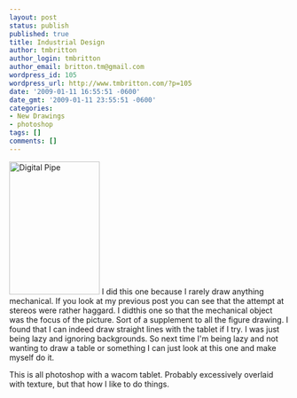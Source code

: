 ```yaml
---
layout: post
status: publish
published: true
title: Industrial Design
author: tmbritton
author_login: tmbritton
author_email: britton.tm@gmail.com
wordpress_id: 105
wordpress_url: http://www.tmbritton.com/?p=105
date: '2009-01-11 16:55:51 -0600'
date_gmt: '2009-01-11 23:55:51 -0600'
categories:
- New Drawings
- photoshop
tags: []
comments: []
---
```

<p><a href="http://www.tmbritton.com/art/photo/3186506415/digital-pipe.html" class="tt-flickr tt-flickr-Small" title="Digital Pipe"><img class="float-right" src="http://farm4.static.flickr.com/3298/3186506415_50c63ba4b1_m.jpg" alt="Digital Pipe" width="163" height="240" /></a> I did this one because I rarely draw anything mechanical.  If you look at my previous post you can see that the attempt at stereos were rather haggard.  I didthis one so that the mechanical object was the focus of the picture.  Sort of a supplement to all the figure drawing.  I found that I can indeed draw straight lines with the tablet if I try.  I was just being lazy and ignoring backgrounds.  So next time I'm being lazy and not wanting to draw a table or something I can just look at this one and make myself do it.</p>
<p>This is all photoshop with a wacom tablet.  Probably excessively overlaid with texture, but that how I like to do things.</p>
